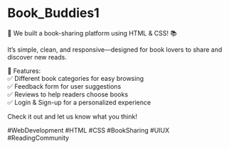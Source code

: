 # Book_Buddies1

🚀 We built a book-sharing platform using HTML & CSS! 📚

It’s simple, clean, and responsive—designed for book lovers to share and discover new reads.

🔹 Features:  
✅ Different book categories for easy browsing   
✅ Feedback form for user suggestions   
✅ Reviews to help readers choose books   
✅ Login & Sign-up for a personalized experience   

Check it out and let us know what you think!

#WebDevelopment #HTML #CSS #BookSharing #UIUX #ReadingCommunity
